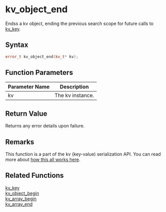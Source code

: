 
# kv_object_end

Endss a kv object, ending the previous search scope for future calls to [kv_key](https://github.com/RandyGaul/cute_framework/blob/master/docs/serialization/kv_key).

## Syntax

```cpp
error_t kv_object_end(kv_t* kv);
```

## Function Parameters

Parameter Name | Description
--- | ---
kv | The kv instance.

## Return Value

Returns any error details upon failure.

## Remarks

This function is a part of the kv (key-value) serialization API. You can read more about [how this all works here](https://github.com/RandyGaul/cute_framework/tree/master/docs/graphics/serialization).

## Related Functions
  
[kv_key](https://github.com/RandyGaul/cute_framework/blob/master/docs/serialization/kv_key.md)  
[kv_object_begin](https://github.com/RandyGaul/cute_framework/blob/master/docs/serialization/kv_object_begin.md)  
[kv_array_begin](https://github.com/RandyGaul/cute_framework/blob/master/docs/serialization/kv_array_begin.md)  
[kv_array_end](https://github.com/RandyGaul/cute_framework/blob/master/docs/serialization/kv_array_end.md)  
